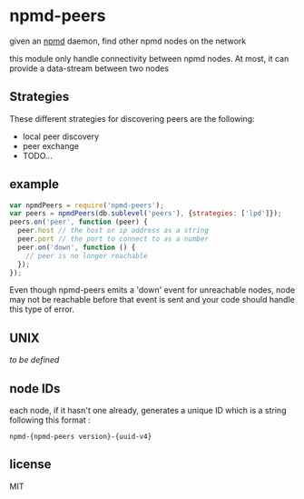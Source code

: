 # npmd-peers

given an [npmd](https://github.com/dominictarr/npmd) daemon, find other npmd
nodes on the network

this module only handle connectivity between npmd nodes. At most, it can 
provide a data-stream between two nodes

## Strategies

These different strategies for discovering peers are the following:

* local peer discovery
* peer exchange
* TODO...

## example

``` js
var npmdPeers = require('npmd-peers');
var peers = npmdPeers(db.sublevel('peers'), {strategies: ['lpd']});
peers.on('peer', function (peer) {
  peer.host // the host or ip address as a string
  peer.port // the port to connect to as a number
  peer.on('down', function () {
    // peer is no longer reachable
  });
});
```

Even though npmd-peers emits a 'down' event for unreachable nodes, node may
not be reachable before that event is sent and your code should handle this
type of error.


## UNIX

*to be defined*


## node IDs

each node, if it hasn't one already, generates a unique ID which is a string
following this format :

`npmd-{npmd-peers version}-{uuid-v4}`


## license

MIT
